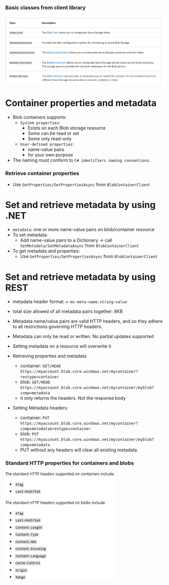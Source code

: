 
### Basic classes from client library
![img.png](../../images/img24.png)

# Container properties and metadata
- Blob containers supports:
  - `System properties`:
    - Exists on each Blob storage resource
    - Some can be read or set
    - Some only read-only
  - `User-defined properties`:
    - name-value pairs
    - for your own purpose
- The naming must conform to `C# identifiers naming conventions`.

### Retrieve container properties
- Use `GetProperties/GetPropertiesAsync` from `BlobContainerClient`

# Set and retrieve metadata by using .NET
- `metadata`: one or more name-value pairs on blob/container resource
- To set metadata:
  - Add name-value pairs to a Dictionary -> call `SetMetadata/SetMetadataAsync` from `BlobContainerClient`
- To get metadata and properties:
  - Use `GetProperties/GetPropertiesAsync` from `BlobContainerClient`

# Set and retrieve metadata by using REST
- metadata header format: `x-ms-meta-name:string-value`
- total size allowed of all metadata pairs together: 8KB
- Metadata name/value pairs are valid HTTP headers, and so they adhere to all restrictions governing HTTP headers.
- Metadata can only be read or written. No partial updates supported
- Setting metadata on a resource will overwrite it


- Retrieving properties and metadata
  - container: `GET/HEAD https://myaccount.blob.core.windows.net/mycontainer?restype=container`
  - blob: `GET/HEAD https://myaccount.blob.core.windows.net/mycontainer/myblob?comp=metadata`
  - it only returns the headers. Not the response body
- Setting Metadata headers:
  - container: `PUT https://myaccount.blob.core.windows.net/mycontainer?comp=metadata&restype=container`
  - blob: `PUT https://myaccount.blob.core.windows.net/mycontainer/myblob?comp=metadata`
  - PUT without any headers will clear all existing metadata.

### Standard HTTP properties for containers and blobs
![img_1.png](../../images/img25.png)

